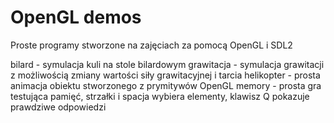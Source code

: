 # OpenGL demos
Proste programy stworzone na zajęciach za pomocą OpenGL i SDL2

bilard - symulacja kuli na stole bilardowym
grawitacja - symulacja grawitacji z możliwością zmiany wartości siły grawitacyjnej i tarcia
helikopter - prosta animacja obiektu stworzonego z prymitywów OpenGL
memory - prosta gra testująca pamięć, strzałki i spacja wybiera elementy, klawisz Q pokazuje prawdziwe odpowiedzi
